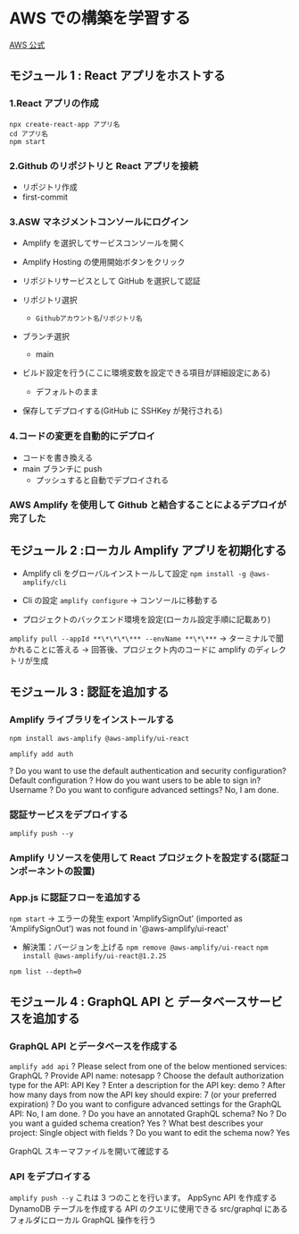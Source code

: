 # AWS での構築を学習する

[AWS 公式](https://aws.amazon.com/jp/getting-started/hands-on/build-react-app-amplify-graphql/module-one/?e=gs2020&p=build-a-react-app-intro)

## モジュール 1 : React アプリをホストする

### 1.React アプリの作成

```
npx create-react-app アプリ名
cd アプリ名
npm start
```

### 2.Github のリポジトリと React アプリを接続

- リポジトリ作成
- first-commit

### 3.ASW マネジメントコンソールにログイン

- Amplify を選択してサービスコンソールを開く
- Amplify Hosting の使用開始ボタンをクリック
- リポジトリサービスとして GitHub を選択して認証

- リポジトリ選択
  - `Githubアカウント名`/`リポジトリ名`
- ブランチ選択
  - main
- ビルド設定を行う(ここに環境変数を設定できる項目が詳細設定にある)

  - デフォルトのまま

- 保存してデプロイする(GitHub に SSHKey が発行される)

### 4.コードの変更を自動的にデプロイ

- コードを書き換える
- main ブランチに push
  - プッシュすると自動でデプロイされる

### AWS Amplify を使用して Github と結合することによるデプロイが完了した

## モジュール 2 :ローカル Amplify アプリを初期化する

- Amplify cli をグローバルインストールして設定
  `npm install -g @aws-amplify/cli`
- Cli の設定
  `amplify configure`
  → コンソールに移動する

- プロジェクトのバックエンド環境を設定(ローカル設定手順に記載あり)

`amplify pull --appId **\*\*\*\*** --envName **\*\***`
→ ターミナルで聞かれることに答える
→ 回答後、プロジェクト内のコードに amplify のディレクトリが生成

## モジュール 3 : 認証を追加する

### Amplify ライブラリをインストールする

`npm install aws-amplify @aws-amplify/ui-react`

`amplify add auth`

? Do you want to use the default authentication and security configuration? Default configuration
? How do you want users to be able to sign in? Username
? Do you want to configure advanced settings? No, I am done.

### 認証サービスをデプロイする

`amplify push --y`

### Amplify リソースを使用して React プロジェクトを設定する(認証コンポーネントの設置)

### App.js に認証フローを追加する

`npm start`
→ エラーの発生
export 'AmplifySignOut' (imported as 'AmplifySignOut') was not found in '@aws-amplify/ui-react'

- 解決策：バージョンを上げる
  `npm remove @aws-amplify/ui-react`
  `npm install @aws-amplify/ui-react@1.2.25`

`npm list --depth=0`

## モジュール 4 : GraphQL API と データベースサービスを追加する

### GraphQL API とデータベースを作成する

`amplify add api`
? Please select from one of the below mentioned services: GraphQL
? Provide API name: notesapp
? Choose the default authorization type for the API: API Key
? Enter a description for the API key: demo
? After how many days from now the API key should expire: 7 (or your preferred expiration)
? Do you want to configure advanced settings for the GraphQL API: No, I am done.
? Do you have an annotated GraphQL schema? No
? Do you want a guided schema creation? Yes
? What best describes your project: Single object with fields
? Do you want to edit the schema now? Yes

GraphQL スキーマファイルを開いて確認する

### API をデプロイする

`amplify push --y`
これは 3 つのことを行います。
AppSync API を作成する
DynamoDB テーブルを作成する
API のクエリに使用できる src/graphql にあるフォルダにローカル GraphQL 操作を行う
